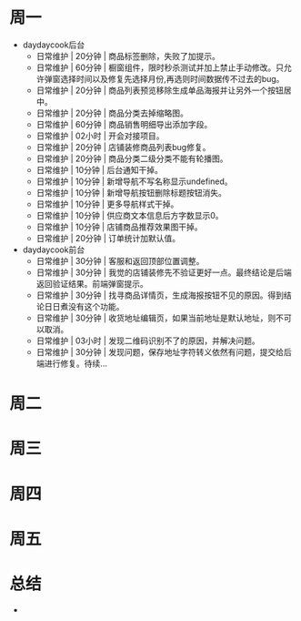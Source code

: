 # 周一
* daydaycook后台
    - 日常维护 | 20分钟 | 商品标签删除，失败了加提示。
    - 日常维护 | 60分钟 | 橱窗组件，限时秒杀测试并加上禁止手动修改。只允许弹窗选择时间以及修复先选择月份,再选则时间数据传不过去的bug。
    - 日常维护 | 20分钟 | 商品列表预览移除生成单品海报并让另外一个按钮居中。
    - 日常维护 | 20分钟 | 商品分类去掉缩略图。
    - 日常维护 | 60分钟 | 商品销售明细导出添加字段。
    - 日常维护 | 02小时 | 开会对接项目。
    - 日常维护 | 20分钟 | 店铺装修商品列表bug修复。
    - 日常维护 | 20分钟 | 商品分类二级分类不能有轮播图。
    - 日常维护 | 10分钟 | 后台通知干掉。
    - 日常维护 | 10分钟 | 新增导航不写名称显示undefined。
    - 日常维护 | 10分钟 | 新增导航按钮删除标题按钮消失。
    - 日常维护 | 10分钟 | 更多导航样式干掉。
    - 日常维护 | 10分钟 | 供应商文本信息后方字数显示0。
    - 日常维护 | 10分钟 | 店铺商品推荐效果图干掉。
    - 日常维护 | 20分钟 | 订单统计加默认值。
* daydaycook前台
    - 日常维护 | 30分钟 | 客服和返回顶部位置调整。
    - 日常维护 | 30分钟 | 我觉的店铺装修先不验证更好一点。最终结论是后端返回验证结果。前端弹窗提示。
    - 日常维护 | 30分钟 | 找寻商品详情页，生成海报按钮不见的原因。得到结论日日煮没有这个功能。
    - 日常维护 | 30分钟 | 收货地址编辑页，如果当前地址是默认地址，则不可以取消。
    - 日常维护 | 03小时 | 发现二维码识别不了的原因，并解决问题。
    - 日常维护 | 30分钟 | 发现问题，保存地址字符转义依然有问题，提交给后端进行修复。待续...

# 周二

# 周三

# 周四

# 周五

# 总结
*
